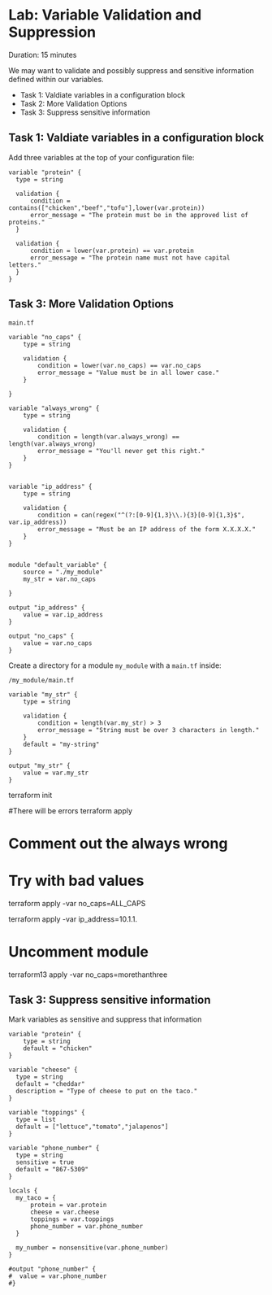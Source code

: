 # Lab: Variable Validation and Suppression

Duration: 15 minutes

We may want to validate and possibly suppress and sensitive information defined within our variables.

- Task 1: Valdiate variables in a configuration block
- Task 2: More Validation Options
- Task 3: Suppress sensitive information

## Task 1: Valdiate variables in a configuration block

Add three variables at the top of your configuration file:

```hcl
variable "protein" {
  type = string

  validation {
      condition = contains(["chicken","beef","tofu"],lower(var.protein))
      error_message = "The protein must be in the approved list of proteins."
  }

  validation {
      condition = lower(var.protein) == var.protein
      error_message = "The protein name must not have capital letters."
  }
}
```

## Task 3: More Validation Options

`main.tf`

```hcl
variable "no_caps" {
    type = string

    validation {
        condition = lower(var.no_caps) == var.no_caps
        error_message = "Value must be in all lower case."
    }

}

variable "always_wrong" {
    type = string

    validation {
        condition = length(var.always_wrong) == length(var.always_wrong)
        error_message = "You'll never get this right."
    }
}


variable "ip_address" {
    type = string

    validation {
        condition = can(regex("^(?:[0-9]{1,3}\\.){3}[0-9]{1,3}$", var.ip_address))
        error_message = "Must be an IP address of the form X.X.X.X."
    }
}


module "default_variable" {
    source = "./my_module"
    my_str = var.no_caps
    
}

output "ip_address" {
    value = var.ip_address
}

output "no_caps" {
    value = var.no_caps
}
```

Create a directory for a module `my_module` with a `main.tf` inside:


`/my_module/main.tf`

```hcl
variable "my_str" {
    type = string

    validation {
        condition = length(var.my_str) > 3
        error_message = "String must be over 3 characters in length."
    }
    default = "my-string"
}

output "my_str" {
    value = var.my_str
}
```

terraform init

#There will be errors
terraform apply 

# Comment out the always wrong

# Try with bad values

terraform apply -var no_caps=ALL_CAPS

terraform apply -var ip_address=10.1.1.

# Uncomment module
terraform13 apply -var no_caps=morethanthree

## Task 3: Suppress sensitive information

Mark variables as sensitive and suppress that information

```hcl
variable "protein" {
    type = string
    default = "chicken"
}

variable "cheese" {
  type = string
  default = "cheddar"
  description = "Type of cheese to put on the taco."
}

variable "toppings" {
  type = list
  default = ["lettuce","tomato","jalapenos"]
}

variable "phone_number" {
  type = string
  sensitive = true
  default = "867-5309"
}

locals {
  my_taco = {
      protein = var.protein
      cheese = var.cheese
      toppings = var.toppings
      phone_number = var.phone_number
  }

  my_number = nonsensitive(var.phone_number)
}

#output "phone_number" {
#  value = var.phone_number
#}
```